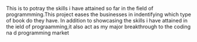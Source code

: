 This is to potray the skills i have attained so far in the field of programmming.This project eases the businesses in indentifying which type of book do they have. 
In addition to showcasing the skills i have attained in the ield of prograamming,it also act as my major breakthrough to the coding na d programming market

